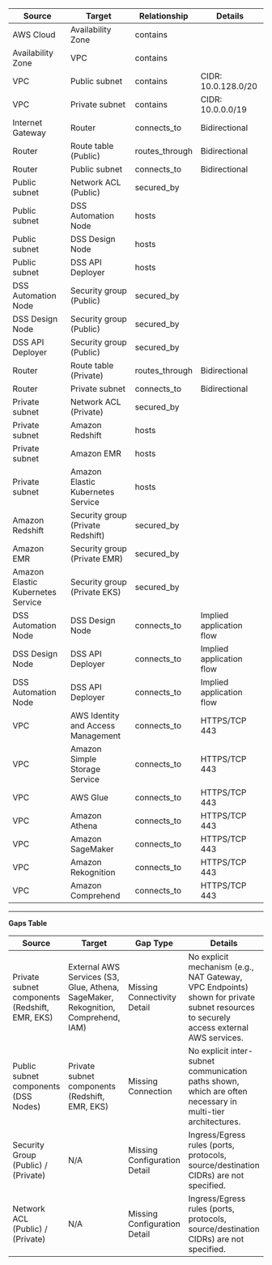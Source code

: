 | Source | Target | Relationship | Details |
|---|---|---|---|
| AWS Cloud | Availability Zone | contains | |
| Availability Zone | VPC | contains | |
| VPC | Public subnet | contains | CIDR: 10.0.128.0/20 |
| VPC | Private subnet | contains | CIDR: 10.0.0.0/19 |
| Internet Gateway | Router | connects_to | Bidirectional |
| Router | Route table (Public) | routes_through | Bidirectional |
| Router | Public subnet | connects_to | Bidirectional |
| Public subnet | Network ACL (Public) | secured_by | |
| Public subnet | DSS Automation Node | hosts | |
| Public subnet | DSS Design Node | hosts | |
| Public subnet | DSS API Deployer | hosts | |
| DSS Automation Node | Security group (Public) | secured_by | |
| DSS Design Node | Security group (Public) | secured_by | |
| DSS API Deployer | Security group (Public) | secured_by | |
| Router | Route table (Private) | routes_through | Bidirectional |
| Router | Private subnet | connects_to | Bidirectional |
| Private subnet | Network ACL (Private) | secured_by | |
| Private subnet | Amazon Redshift | hosts | |
| Private subnet | Amazon EMR | hosts | |
| Private subnet | Amazon Elastic Kubernetes Service | hosts | |
| Amazon Redshift | Security group (Private Redshift) | secured_by | |
| Amazon EMR | Security group (Private EMR) | secured_by | |
| Amazon Elastic Kubernetes Service | Security group (Private EKS) | secured_by | |
| DSS Automation Node | DSS Design Node | connects_to | Implied application flow |
| DSS Design Node | DSS API Deployer | connects_to | Implied application flow |
| DSS Automation Node | DSS API Deployer | connects_to | Implied application flow |
| VPC | AWS Identity and Access Management | connects_to | HTTPS/TCP 443 |
| VPC | Amazon Simple Storage Service | connects_to | HTTPS/TCP 443 |
| VPC | AWS Glue | connects_to | HTTPS/TCP 443 |
| VPC | Amazon Athena | connects_to | HTTPS/TCP 443 |
| VPC | Amazon SageMaker | connects_to | HTTPS/TCP 443 |
| VPC | Amazon Rekognition | connects_to | HTTPS/TCP 443 |
| VPC | Amazon Comprehend | connects_to | HTTPS/TCP 443 |

---

**Gaps Table**

| Source | Target | Gap Type | Details |
|---|---|---|---|
| Private subnet components (Redshift, EMR, EKS) | External AWS Services (S3, Glue, Athena, SageMaker, Rekognition, Comprehend, IAM) | Missing Connectivity Detail | No explicit mechanism (e.g., NAT Gateway, VPC Endpoints) shown for private subnet resources to securely access external AWS services. |
| Public subnet components (DSS Nodes) | Private subnet components (Redshift, EMR, EKS) | Missing Connection | No explicit inter-subnet communication paths shown, which are often necessary in multi-tier architectures. |
| Security Group (Public) / (Private) | N/A | Missing Configuration Detail | Ingress/Egress rules (ports, protocols, source/destination CIDRs) are not specified. |
| Network ACL (Public) / (Private) | N/A | Missing Configuration Detail | Ingress/Egress rules (ports, protocols, source/destination CIDRs) are not specified. |